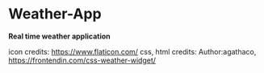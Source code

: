 # Weather-App
**Real time weather application**




icon credits: https://www.flaticon.com/
css, html credits: Author:agathaco, https://frontendin.com/css-weather-widget/